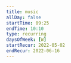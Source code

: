 ```yaml
---
title: music
allDay: false
startTime: 09:25
endTime: 10:10
type: recurring
daysOfWeek: [W]
startRecur: 2022-05-02
endRecur: 2022-06-16
---
```

